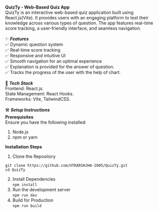 **QuizTy - Web-Based Quiz App** <br/>
QuizTy is an interactive web-based quiz application built using React.js(Vite). It provides users with an engaging platform to test their knowledge across various types of question. The app features real-time score tracking, a user-friendly interface, and seamless navigation.<br/>
<br/>
✨ ***Features***<br/>
✅ Dynamic question system<br/>
✅ Real-time score tracking<br/>
✅ Responsive and intuitive UI<br/>
✅ Smooth navigation for an optimal experience<br/>
✅ Explanation is provided for the answer of question.<br/>
✅ Tracks the progress of the user with the help of chart.<br/>
<br/>
🚀 ***Tech Stack***<br/>
Frontend: React.js.<br/>
State Management: React Hooks.<br/>
Frameworks: Vite, TailwindCSS.<br/>
<br/>
🛠️ ***Setup Instructions***<br/>
**Prerequisites**<br/>
Ensure you have the following installed:
1) Node.js<br/>
2) npm or yarn<br/>

**Installation Steps**<br/>
1) Clone the Repository<br/>
```
git clone https://github.com/UTKARSHJHA-2005/QuizTy.git
cd QuizTy
```
2) Install Dependencies<br/>
```npm install``` 
3) Run the development server <br/>
```npm run dev ```
4) Build for Production <br/>
```npm run build```
